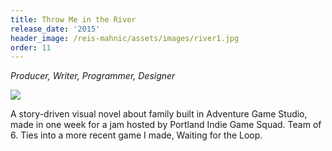 ```yaml
---
title: Throw Me in the River
release_date: '2015'
header_image: /reis-mahnic/assets/images/river1.jpg
order: 11
---
```

_Producer, Writer, Programmer, Designer_

![](/reis-mahnic/assets/images/river2.jpg)

A story-driven visual novel about family built in Adventure Game Studio, made in one week for a jam hosted by Portland Indie Game Squad. Team of 6. Ties into a more recent game I made, Waiting for the Loop.
